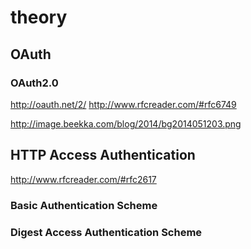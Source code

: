 # theory

## OAuth
### OAuth2.0
http://oauth.net/2/
http://www.rfcreader.com/#rfc6749

http://image.beekka.com/blog/2014/bg2014051203.png

## HTTP Access Authentication
http://www.rfcreader.com/#rfc2617

### Basic Authentication Scheme

### Digest Access Authentication Scheme



